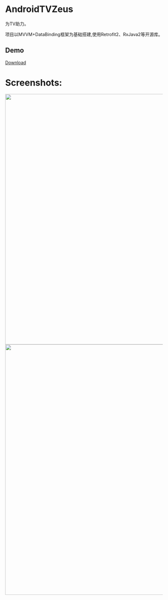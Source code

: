 # AndroidTVZeus

为TV助力。

项目以MVVM+DataBinding框架为基础搭建,使用Retrofit2、RxJava2等开源库。

## Demo
[Download](https://github.com/SoarY/AndroidTVZeus/blob/master/file/TVZeus.apk?raw=true)

# Screenshots:
<img width="800" height=“450” src="https://github.com/SoarY/AndroidTVZeus/blob/master/file/img_01.png?raw=true"></img>
<img width="800" height=“450” src="https://github.com/SoarY/AndroidTVZeus/blob/master/file/img_02.png?raw=true"></img>
